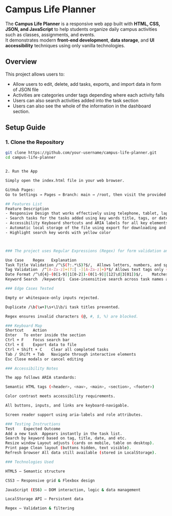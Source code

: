 # Campus Life Planner

The **Campus Life Planner** is a responsive web app built with **HTML, CSS, JSON, and JavaScript** to help students organize daily campus activities such as classes, assignments, and events.  
It demonstrates modern **front-end development**, **data storage**, and **UI accessibility** techniques using only vanilla technologies.

## Overview

This project allows users to:
- Allow users to edit, delete, add tasks, exports, and import data in form of JSON file
- Activities are categories under tags depending where each activity falls
- Users can also search activities added into the task section
- Users can also see the whole of the information in the dashboard section.

## Setup Guide

### 1. Clone the Repository
```bash
git clone https://github.com/your-username/campus-life-planner.git
cd campus-life-planner


2. Run the App

Simply open the index.html file in your web browser.

GitHub Pages:
Go to Settings → Pages → Branch: main → /root, then visit the provided link.

## Features List
Feature	Description
- Responsive Design that works effectively using telephone, tablet, laptop, and so forth.
- Search tasks for the tasks added using key words title, tags, or date
- Accessibility	Keyboard shortcuts and ARIA labels for all key elements.
- Automatic local storage of the file using export for downloading and import for uploading the data
- Highlight search key words with yellow color



### The project uses Regular Expressions (Regex) for form validation and smart search.

Use Case	Regex	Explanation
Task Title Validation /^\S(?:.*\S)?$/,	Allows letters, numbers, and spaces (3–50 chars).
Tag Validation	/^[A-Za-z]+(?:[ -][A-Za-z]+)*$/	Allows text tags only (e.g., “Personal”).
Date Format	/^\d{4}-(0[1-9]|1[0-2])-(0[1-9]|[12]\d|3[01])$/,	Matches YYYY-MM-DD date format.
Keyword Search	/keyword/i	Case-insensitive search across task names and tags.

### Edge Cases Tested

Empty or whitespace-only inputs rejected.

Duplicate /\b(\w+)\s+\1\b/i task titles prevented.

Regex ensures invalid characters (@, #, $, %) are blocked.

### Keyboard Map
Shortcut	Action
Enter	To enter inside the section
Ctrl + F	Focus search bar
Ctrl + E	Export data to file
Ctrl + Shift + C	Clear all completed tasks
Tab / Shift + Tab	Navigate through interactive elements
Esc	Close modals or cancel editing

### Accessibility Notes

The app follows ARIA standards:

Semantic HTML tags (<header>, <nav>, <main>, <section>, <footer>)

Color contrast meets accessibility requirements.

All buttons, inputs, and links are keyboard-navigable.

Screen reader support using aria-labels and role attributes.

### Testing Instructions
Test	Expected Outcome
Add a new task	Appears instantly in the task list.
Search by keyword based on tag, title, date, and etc.
Resize window Layout adjusts (cards on mobile, table on desktop).
Print page Clean layout (buttons hidden, text visible).
Refresh browser	All data still available (stored in LocalStorage).

### Technologies Used

HTML5 – Semantic structure

CSS3 – Responsive grid & Flexbox design

JavaScript (ES6) – DOM interaction, logic & data management

LocalStorage API – Persistent data

Regex – Validation & filtering